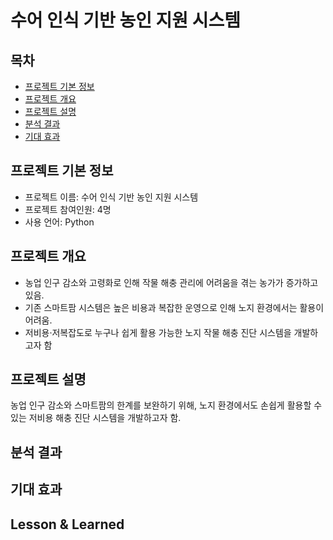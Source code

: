 # 수어 인식 기반 농인 지원 시스템

## 목차
  - [프로젝트 기본 정보](#프로젝트-기본-정보)
  - [프로젝트 개요](#프로젝트-개요)
  - [프로젝트 설명](#프로젝트-설명)
  - [분석 결과](#분석-결과)
  - [기대 효과](#기대-효과)

## 프로젝트 기본 정보
- 프로젝트 이름: 수어 인식 기반 농인 지원 시스템
- 프로젝트 참여인원: 4명
- 사용 언어: Python

## 프로젝트 개요
- 농업 인구 감소와 고령화로 인해 작물 해충 관리에 어려움을 겪는 농가가 증가하고 있음.
- 기존 스마트팜 시스템은 높은 비용과 복잡한 운영으로 인해 노지 환경에서는 활용이 어려움.
- 저비용·저복잡도로 누구나 쉽게 활용 가능한 노지 작물 해충 진단 시스템을 개발하고자 함

## 프로젝트 설명
농업 인구 감소와 스마트팜의 한계를 보완하기 위해, 노지 환경에서도 손쉽게 활용할 수 있는 저비용 해충 진단 시스템을 개발하고자 함.

## 분석 결과


## 기대 효과


## Lesson & Learned
